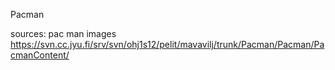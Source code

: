 Pacman

sources:
pac man images
https://svn.cc.jyu.fi/srv/svn/ohj1s12/pelit/mavavilj/trunk/Pacman/Pacman/PacmanContent/

